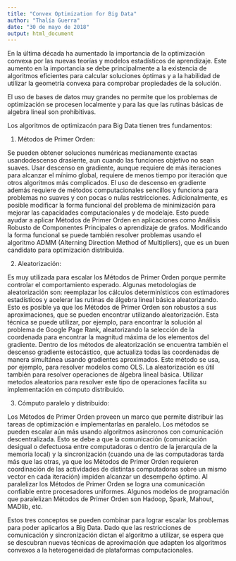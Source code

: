 ```yaml
---
title: "Convex Optimization for Big Data"
author: "Thalía Guerra"
date: "30 de mayo de 2018"
output: html_document
---
```


En la última década ha aumentado la importancia de la optimización convexa por las nuevas teorías y modelos estadísticos de aprendizaje. Este aumento en la importancia se debe principalmente a la existencia de algoritmos eficientes para calcular soluciones óptimas y a la habilidad de utilizar la geometría convexa para comprobar propiedades de la solución.

El uso de bases de datos muy grandes no permite que los problemas de optimización se procesen localmente y para las que las rutinas básicas de algebra lineal son prohibitivas. 

Los algoritmos de optimizacón para Big Data tienen tres fundamentos:

1. Métodos de Primer Orden: 

Se pueden obtener soluciones numéricas medianamente exactas usandodescenso drasiente, aun cuando las funciones objetivo no sean suaves. Usar descenso en gradiente, aunque requiere de más iteraciones para alcanzar el mínimo global, requiere de menos tiempo por iteración que otros algoritmos más complicados. El uso de descenso en gradiente además requiere de métodos computacionales sencillos y funciona para problemas no suaves y con pocas o nulas restricciones. Adicionalmente, es posible modificar la forma funcional del problema de minimización para mejorar las capacidades computacionales y de modelaje. Esto puede ayudar a aplicar Métodos de Primer Orden en aplicaciones como Análisis Robusto de Componentes Principales o aprendizaje de grafos. Modificando la forma funcional se puede también resolver problemas usando el algoritmo ADMM (Alterning Direction Method of Multipliers), que es un buen candidato para optimización distribuida.

2. Aleatorización: 

Es muy utilizada para escalar los Métodos de Primer Orden porque permite controlar el comportamiento esperado. Algunas metodologías de aleatorización son: reemplazar los cálculos determinísticos con estimadores estadísticos y acelerar las rutinas de álgebra lineal básica aleatorizando. Esto es posible ya que los Métodos de Primer Orden son robustos a sus aproximaciones, que se pueden encontrar utilizando aleatorización. Esta técnica se puede utilizar, por ejemplo, para encontrar la solución al problema de Google Page Rank, aleatorizando la selección de la coordenada para encontrar la magnitud máxima de los elementos del gradiente. Dentro de los métodos de aleatorización se encuentra también el descenso gradiente estocástico, que actualiza todas las coordenadas de manera simultánea usando gradientes aproximados. Este método se usa, por ejemplo, para resolver modelos como OLS. La aleatorización es útil también para resolver operaciones de álgebra lineal básica. Utilizar metodos aleatorios para resolver este tipo de operaciones facilita su implementación en cómputo distribuido.

3. Cómputo paralelo y distribuido: 

Los Métodos de Primer Orden proveen un marco que permite distribuir las tareas de optimización e implementarlas en paralelo. Los métodos se pueden escalar aún más usando algoritmos asíncronos con comunicación descentralizada. Esto se debe a que la comunicación (comunicación desigual o defectuosa entre computadoras o dentro de la jerarquía de la memoria local) y la sincronización (cuando una de las computadoras tarda más que las otras, ya que los Métodos de Primer Orden requieren coordinación de las actividades de distintas computadoras sobre un mismo vector en cada iteración) impiden alcanzar un desempeño óptimo. Al paralelizar los Métodos de Primer Orden se logra una comunicación confiable entre procesadores uniformes. Algunos modelos de programación que paralelizan Métodos de Primer Orden son Hadoop, Spark, Mahout, MADlib, etc.

Estos tres conceptos se pueden combinar para lograr escalar los problemas para poder aplicarlos a Big Data. Dado que las restricciones de comunicación y sincronización dictan el algoritmo a utilizar, se espera que se descubran nuevas técnicas de aproximación que adapten los algoritmos convexos a la heterogeneidad de plataformas computacionales.